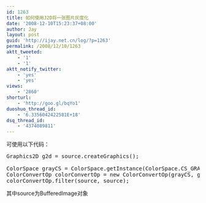 ```yaml
---
id: 1263
title: 如何使用J2D将一张图片灰度化
date: '2008-12-10T15:23:37+08:00'
author: Jay
layout: post
guid: 'http://ijay.net.cn/log/?p=1263'
permalink: /2008/12/10/1263
aktt_tweeted:
    - '1'
    - '1'
aktt_notify_twitter:
    - 'yes'
    - 'yes'
views:
    - '2860'
shorturl:
    - 'http://goo.gl/bqYo1'
duoshuo_thread_id:
    - '6.3356042422581E+18'
dsq_thread_id:
    - '4374089811'
---
```


可使用以下代码：
<pre lang="java">
Graphics2D g2d = source.createGraphics();

ColorSpace grayCS = ColorSpace.getInstance(ColorSpace.CS_GRAY);
ColorConvertOp colorConvertOp = new ColorConvertOp(grayCS, g2d.getRenderingHints());
colorConvertOp.filter(source, source);
</pre>
其中source为BufferedImage对象